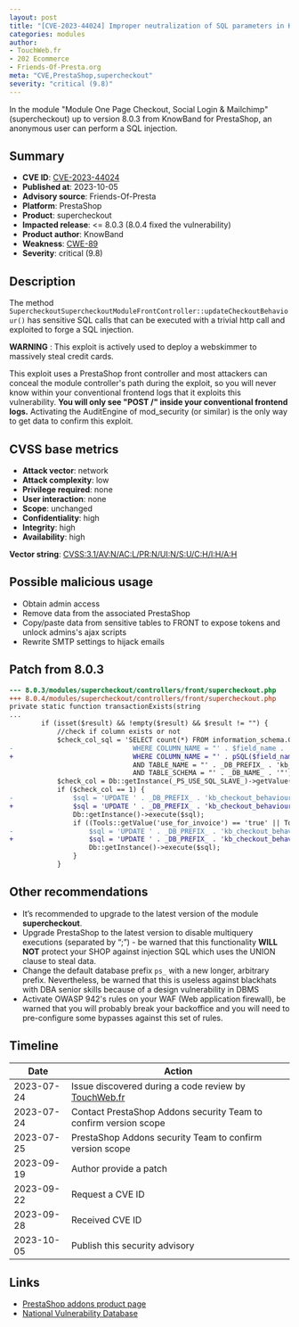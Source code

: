 ```yaml
---
layout: post
title: "[CVE-2023-44024] Improper neutralization of SQL parameters in KnowBand - One Page Checkout, Social Login & Mailchimp module for PrestaShop"
categories: modules
author:
- TouchWeb.fr
- 202 Ecommerce
- Friends-Of-Presta.org
meta: "CVE,PrestaShop,supercheckout"
severity: "critical (9.8)"
---
```


In the module "Module One Page Checkout, Social Login & Mailchimp" (supercheckout) up to version 8.0.3 from KnowBand for PrestaShop, an anonymous user can perform a SQL injection.


## Summary

* **CVE ID**: [CVE-2023-44024](https://cve.mitre.org/cgi-bin/cvename.cgi?name=CVE-2023-44024)
* **Published at**: 2023-10-05
* **Advisory source**: Friends-Of-Presta
* **Platform**: PrestaShop
* **Product**: supercheckout
* **Impacted release**: <= 8.0.3 (8.0.4 fixed the vulnerability)
* **Product author**: KnowBand
* **Weakness**: [CWE-89](https://cwe.mitre.org/data/definitions/89.html)
* **Severity**: critical (9.8)

## Description

The method `SupercheckoutSupercheckoutModuleFrontController::updateCheckoutBehaviour()` has sensitive SQL calls that can be executed with a trivial http call and exploited to forge a SQL injection.

**WARNING** : This exploit is actively used to deploy a webskimmer to massively steal credit cards.

This exploit uses a PrestaShop front controller and most attackers can conceal the module controller's path during the exploit, so you will never know within your conventional frontend logs that it exploits this vulnerability. **You will only see "POST /" inside your conventional frontend logs.** Activating the AuditEngine of mod_security (or similar) is the only way to get data to confirm this exploit.

## CVSS base metrics

* **Attack vector**: network
* **Attack complexity**: low
* **Privilege required**: none
* **User interaction**: none
* **Scope**: unchanged
* **Confidentiality**: high
* **Integrity**: high
* **Availability**: high

**Vector string**: [CVSS:3.1/AV:N/AC:L/PR:N/UI:N/S:U/C:H/I:H/A:H](https://nvd.nist.gov/vuln-metrics/cvss/v3-calculator?vector=AV:N/AC:L/PR:N/UI:N/S:U/C:H/I:H/A:H)

## Possible malicious usage

* Obtain admin access
* Remove data from the associated PrestaShop
* Copy/paste data from sensitive tables to FRONT to expose tokens and unlock admins's ajax scripts
* Rewrite SMTP settings to hijack emails

## Patch from 8.0.3

```diff
--- 8.0.3/modules/supercheckout/controllers/front/supercheckout.php
+++ 8.0.4/modules/supercheckout/controllers/front/supercheckout.php
private static function transactionExists(string
...
        if (isset($result) && !empty($result) && $result != "") {
            //check if column exists or not
            $check_col_sql = 'SELECT count(*) FROM information_schema.COLUMNS
-                              WHERE COLUMN_NAME = "' . $field_name . '"
+                              WHERE COLUMN_NAME = "' . pSQL($field_name) . '"
                               AND TABLE_NAME = "' . _DB_PREFIX_ . 'kb_checkout_behaviour_stats"
                               AND TABLE_SCHEMA = "' . _DB_NAME_ . '"';
            $check_col = Db::getInstance(_PS_USE_SQL_SLAVE_)->getValue($check_col_sql);
            if ($check_col == 1) {
-               $sql = 'UPDATE ' . _DB_PREFIX_ . 'kb_checkout_behaviour_stats SET ' . pSQL($field_name) . ' = ' . (int) $filled . ' WHERE id_cart = ' . (int) $this->context->cart->id;
+               $sql = 'UPDATE ' . _DB_PREFIX_ . 'kb_checkout_behaviour_stats SET `' . bqSQL($field_name) . '` = ' . (int) $filled . ' WHERE id_cart = ' . (int) $this->context->cart->id;
                Db::getInstance()->execute($sql);
                if ((Tools::getValue('use_for_invoice') == 'true' || Tools::getValue('use_for_invoice') == true) && $field_name != 'email' && (strpos($field_name, '_invoice') == false)) {
-                   $sql = 'UPDATE ' . _DB_PREFIX_ . 'kb_checkout_behaviour_stats SET ' . pSQL($field_name) . '_invoice = ' . (int) $filled . ' WHERE id_cart = ' . (int) $this->context->cart->id;
+                   $sql = 'UPDATE ' . _DB_PREFIX_ . 'kb_checkout_behaviour_stats SET `' . bqSQL($field_name) . '_invoice` = ' . (int) $filled . ' WHERE id_cart = ' . (int) $this->context->cart->id;
                    Db::getInstance()->execute($sql);
                }
            }
```

## Other recommendations

* It’s recommended to upgrade to the latest version of the module **supercheckout**.
* Upgrade PrestaShop to the latest version to disable multiquery executions (separated by “;”) - be warned that this functionality **WILL NOT** protect your SHOP against injection SQL which uses the UNION clause to steal data.
* Change the default database prefix `ps_` with a new longer, arbitrary prefix. Nevertheless, be warned that this is useless against blackhats with DBA senior skills because of a design vulnerability in DBMS
* Activate OWASP 942's rules on your WAF (Web application firewall), be warned that you will probably break your backoffice and you will need to pre-configure some bypasses against this set of rules.

## Timeline

| Date | Action |
|--|--|
| 2023-07-24 | Issue discovered during a code review by [TouchWeb.fr](https://www.touchweb.fr) |
| 2023-07-24 | Contact PrestaShop Addons security Team to confirm version scope |
| 2023-07-25 | PrestaShop Addons security Team to confirm version scope |
| 2023-09-19 | Author provide a patch |
| 2023-09-22 | Request a CVE ID |
| 2023-09-28 | Received CVE ID |
| 2023-10-05 | Publish this security advisory |

## Links

* [PrestaShop addons product page](https://addons.prestashop.com/fr/processus-rapide-commande/18016-one-page-checkout-social-login-mailchimp.html)
* [National Vulnerability Database](https://nvd.nist.gov/vuln/detail/CVE-2023-44024)
